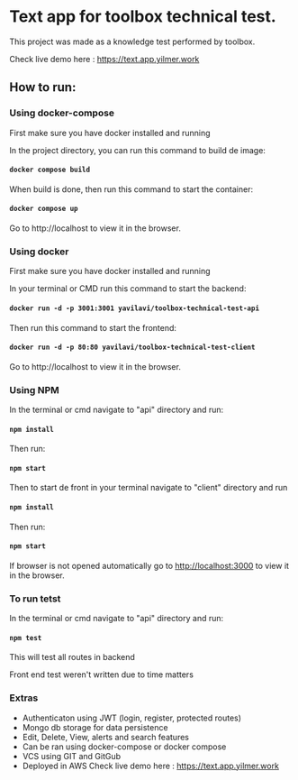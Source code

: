 # Text app for toolbox technical test.

This project was made as a knowledge test performed by toolbox.

Check live demo here : https://text.app.yilmer.work

## How to run:

### Using docker-compose

First make sure you have docker installed and running

In the project directory, you can run this command to build de image:

#### `docker compose build`

When build is done, then run this command to start the container:

#### `docker compose up`

Go to http://localhost to view it in the browser.


### Using docker

First make sure you have docker installed and running

In your terminal or CMD run this command to start the backend:

#### `docker run -d -p 3001:3001 yavilavi/toolbox-technical-test-api`

Then run this command to start the frontend:

#### `docker run -d -p 80:80 yavilavi/toolbox-technical-test-client`

Go to http://localhost to view it in the browser.

### Using NPM

In the terminal or cmd navigate to "api" directory and run:

#### `npm install`

Then run:

#### `npm start`

Then to start de front in your terminal navigate to "client" directory and run

#### `npm install`

Then run:

#### `npm start`

If browser is not opened automatically go to [http://localhost:3000](http://localhost:3000) to view it in the browser. 


### To run tetst

In the terminal or cmd navigate to "api" directory and run:

#### `npm test`

This will test all routes in backend


Front end test weren't written due to time matters


### Extras

* Authenticaton using JWT (login, register, protected routes)
* Mongo db storage for data persistence
* Edit, Delete, View, alerts and search features
* Can be ran using docker-compose or docker compose
* VCS using GIT and GitGub
* Deployed in AWS Check live demo here : https://text.app.yilmer.work
